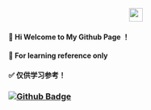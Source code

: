 <p align="center">
<img src="https://cdn.jsdelivr.net/gh/Semporia/Semporia@master/image/Happy.gif"width="27px">

#### 👋 Hi Welcome to My Github Page  ！
#### 📝 For learning reference only 
#### ✅ 仅供学习参考！   
             
### [![Github Badge](https://img.shields.io/badge/-Github-232323?style=flat-square&logo=Github&logoColor=white&link=https://https://github.com/1528473765)](https://github.com/1528473765)
